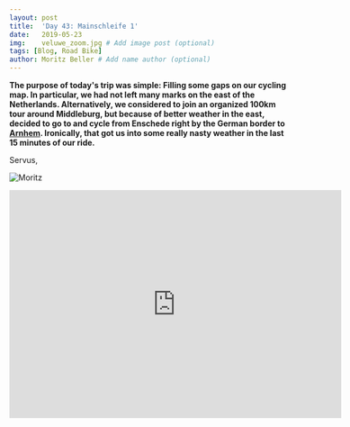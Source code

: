 ```yaml
---
layout: post
title:  'Day 43: Mainschleife 1'
date:   2019-05-23
img:    veluwe_zoom.jpg # Add image post (optional)
tags: [Blog, Road Bike]
author: Moritz Beller # Add name author (optional)
---
```


**The purpose of today's trip was simple: Filling some gaps on our
  cycling map. In particular, we had not left many marks on the east
  of the Netherlands. Alternatively, we considered to join an
  organized 100km tour around Middleburg, but because of better
  weather in the east, decided to go to and cycle from Enschede right
  by the German border to [Arnhem](/arnhem). Ironically, that got us
  into some really nasty weather in the last 15 minutes of our ride.**


Servus,

![Moritz]({{site.baseurl}}/assets/img/moritz.png)


<iframe height='405' width='590' frameborder='0'
allowtransparency='true' scrolling='no'
src='https://www.strava.com/activities/2381218007/embed/c5637949cbc9949811ae922513808644f5bd0589'></iframe>

